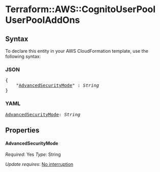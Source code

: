# Terraform::AWS::CognitoUserPool UserPoolAddOns

## Syntax

To declare this entity in your AWS CloudFormation template, use the following syntax:

### JSON

<pre>
{
    "<a href="#advancedsecuritymode" title="AdvancedSecurityMode">AdvancedSecurityMode</a>" : <i>String</i>
}
</pre>

### YAML

<pre>
<a href="#advancedsecuritymode" title="AdvancedSecurityMode">AdvancedSecurityMode</a>: <i>String</i>
</pre>

## Properties

#### AdvancedSecurityMode

_Required_: Yes
_Type_: String

_Update requires_: [No interruption](https://docs.aws.amazon.com/AWSCloudFormation/latest/UserGuide/using-cfn-updating-stacks-update-behaviors.html#update-no-interrupt)

